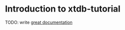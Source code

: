 # Introduction to xtdb-tutorial

TODO: write [great documentation](http://jacobian.org/writing/what-to-write/)
